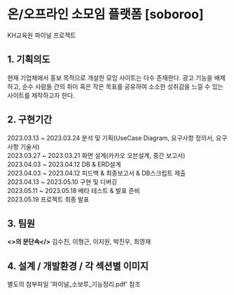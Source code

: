 # 온/오프라인 소모임 플랫폼 [soboroo]
KH교육원 파이널 프로젝트

## 1. 기획의도

현재 기업체에서 홍보 목적으로 개설한 모임 사이트는 다수 존재한다.
광고 기능을 배제하고, 순수 사람들 간의 취미 혹은 작은 목표를 공유하여 소소한 성취감을 느낄 수 있는 사이트를 제작하고자 한다.

## 2. 구현기간

2023.03.13 ~ 2023.03.24 분석 및 기획(UseCase Diagram, 요구사항 정의서, 요구사항 기술서)    
2023.03.27 ~ 2023.03.21 화면 설계(카카오 오븐설계, 중간 보고서)  
2023.04.03 ~ 2023.04.12 DB & ERD설계  
2023.04.03 ~ 2023.04.12 피드백 & 최종보고서 & DB스크립트 제출  
2023.04.13 ~ 2023.05.10 구현 및 디버깅  
2023.05.11 ~ 2023.05.18 베타 테스트 & 발표 준비  
2023.05.19              프로젝트 최종 발표

## 3. 팀원
<b><>의 문단속</></b> 김수진, 이형근, 이지원, 박진우, 최영재

## 4. 설계 / 개발환경 / 각 섹션별 이미지

별도의 첨부파일 '파이널_소보루_기능정리.pdf' 참조
